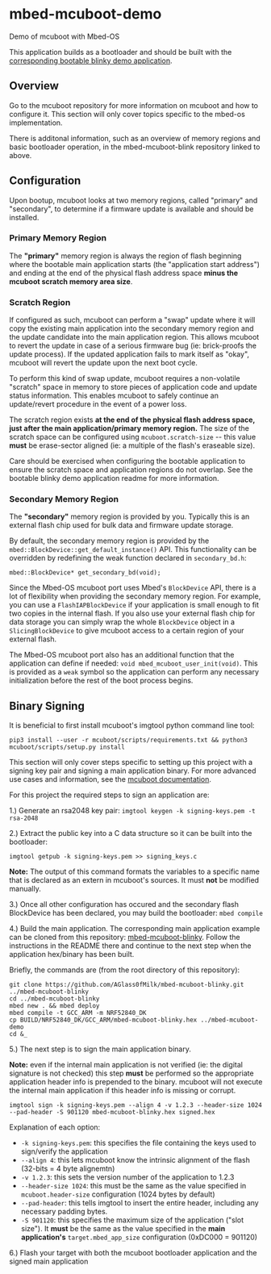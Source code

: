 # mbed-mcuboot-demo
Demo of mcuboot with Mbed-OS

This application builds as a bootloader and should be built with the [corresponding bootable blinky demo application](https://github.com/AGlass0fMilk/mbed-mcuboot-blinky).

## Overview

Go to the mcuboot repository for more information on mcuboot and how to configure it. This section will only cover topics specific to the mbed-os implementation.

There is additonal information, such as an overview of memory regions and basic bootloader operation, in the mbed-mcuboot-blink repository linked to above.

## Configuration

Upon bootup, mcuboot looks at two memory regions, called "primary" and "secondary", to determine if a firmware update is available and should be installed.

### Primary Memory Region

The **"primary"** memory region is always the region of flash beginning where the bootable main application starts (the "application start address") and ending at the end of the physical flash address space **minus the mcuboot scratch memory area size**.

### Scratch Region

If configured as such, mcuboot can perform a "swap" update where it will copy the existing main application into the secondary memory region and the update candidate into the main application region. This allows mcuboot to revert the update in case of a serious firmware bug (ie: brick-proofs the update process). If the updated application fails to mark itself as "okay", mcuboot will revert the update upon the next boot cycle. 

To perform this kind of swap update, mcuboot requires a non-volatile "scratch" space in memory to store pieces of application code and update status information. This enables mcuboot to safely continue an update/revert procedure in the event of a power loss.

The scratch region exists **at the end of the physical flash address space, just after the main application/primary memory region.** The size of the scratch space can be configured using `mcuboot.scratch-size` -- this value **must** be erase-sector aligned (ie: a multiple of the flash's eraseable size).

Care should be exercised when configuring the bootable application to ensure the scratch space and application regions do not overlap. See the bootable blinky demo application readme for more information.

### Secondary Memory Region

The **"secondary"** memory region is provided by you. Typically this is an external flash chip used for bulk data and firmware update storage.

By default, the secondary memory region is provided by the `mbed::BlockDevice::get_default_instance()` API. This functionality can be overridden by redefining the weak function declared in `secondary_bd.h`:

```
mbed::BlockDevice* get_secondary_bd(void);
```

Since the Mbed-OS mcuboot port uses Mbed's `BlockDevice` API, there is a lot of flexibility when providing the secondary memory region. For example, you can use a `FlashIAPBlockDevice` if your application is small enough to fit two copies in the internal flash. If you also use your external flash chip for data storage you can simply wrap the whole `BlockDevice` object in a `SlicingBlockDevice` to give mcuboot access to a certain region of your external flash.

The Mbed-OS mcuboot port also has an additional function that the application can define if needed: `void mbed_mcuboot_user_init(void)`. This is provided as a `weak` symbol so the application can perform any necessary initialization before the rest of the boot process begins.

## Binary Signing

It is beneficial to first install mcuboot's imgtool python command line tool:

`pip3 install --user -r mcuboot/scripts/requirements.txt && python3 mcuboot/scripts/setup.py install`

This section will only cover steps specific to setting up this project with a signing key pair and signing a main application binary. For more advanced use cases and information, see the [mcuboot documentation](https://github.com/AGlass0fMilk/mcuboot/blob/mbed-port/docs/imgtool.md).

For this project the required steps to sign an application are:

1.) Generate an rsa2048 key pair: `imgtool keygen -k signing-keys.pem -t rsa-2048`

2.) Extract the public key into a C data structure so it can be built into the bootloader: 

`imgtool getpub -k signing-keys.pem >> signing_keys.c`

**Note:** The output of this command formats the variables to a specific name that is declared as an extern in mcuboot's sources. It must **not** be modified manually.

3.) Once all other configuration has occured and the secondary flash BlockDevice has been declared, you may build the bootloader: `mbed compile`

4.) Build the main application. The corresponding main application example can be cloned from this repository: [mbed-mcuboot-blinky](https://github.com/AGlass0fMilk/mbed-mcuboot-blinky). Follow the instructions in the README there and continue to the next step when the application hex/binary has been built.

Briefly, the commands are (from the root directory of this repository):

```
git clone https://github.com/AGlass0fMilk/mbed-mcuboot-blinky.git ../mbed-mcuboot-blinky
cd ../mbed-mcuboot-blinky
mbed new . && mbed deploy
mbed compile -t GCC_ARM -m NRF52840_DK
cp BUILD/NRF52840_DK/GCC_ARM/mbed-mcuboot-blinky.hex ../mbed-mcuboot-demo
cd &_
```

5.) The next step is to sign the main application binary. 

**Note:** even if the internal main application is not verified (ie: the digital signature is not checked) this step **must** be performed so the appropriate application header info is prepended to the binary. mcuboot will not execute the internal main application if this header info is missing or corrupt.

```
imgtool sign -k signing-keys.pem --align 4 -v 1.2.3 --header-size 1024 --pad-header -S 901120 mbed-mcuboot-blinky.hex signed.hex
```

Explanation of each option:

- `-k signing-keys.pem`: this specifies the file containing the keys used to sign/verify the application
- `--align 4`: this lets mcuboot know the intrinsic alignment of the flash (32-bits = 4 byte alignemtn)
- `-v 1.2.3`: this sets the version number of the application to 1.2.3
- `--header-size 1024`: this must be the same as the value specified in `mcuboot.header-size` configuration (1024 bytes by default)
- `--pad-header`: this tells imgtool to insert the entire header, including any necessary padding bytes.
- `-S 901120`: this specifies the maximum size of the application ("slot size"). It **must** be the same as the value specified in the **main application's** `target.mbed_app_size` configuration (0xDC000 = 901120)

6.) Flash your target with both the mcuboot bootloader application and the signed main application
